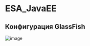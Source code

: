 # ESA_JavaEE

## Конфигурация GlassFish
![image](https://github.com/badasqi/ESA_JavaEE/assets/78803025/13c2d961-ee77-4a5d-a4a3-53ed10754df1)

